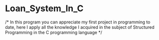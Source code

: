 # Loan_System_In_C

/*
In this program you can appreciate my first project in programming to date, 
here I apply all the knowledge I acquired in the subject of Structured Programming in the C programming language
*/
